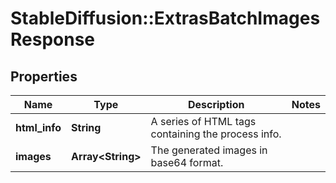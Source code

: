 # StableDiffusion::ExtrasBatchImagesResponse

## Properties
Name | Type | Description | Notes
------------ | ------------- | ------------- | -------------
**html_info** | **String** | A series of HTML tags containing the process info. | 
**images** | **Array&lt;String&gt;** | The generated images in base64 format. | 

